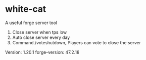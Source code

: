 # white-cat

A useful forge server tool

1. Close server when tps low
2. Auto close server every day
3. Command /voteshutdown, Players can vote to close the server

Version: 1.20.1
forge-version: 47.2.18